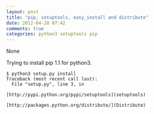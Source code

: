```yaml
---
layout: post
title: "pip, setuptools, easy_install and distribute"
date: 2012-04-28 07:42
comments: true
categories: python3 setuptools pip
---
```


None


Trying to install pip 1.1 for python3. 

```
$ python3 setup.py install
Traceback (most recent call last):
  File "setup.py", line 3, in 

[http://pypi.python.org/pypi/setuptools](setuptools)

[http://packages.python.org/distribute/](Distribute)

